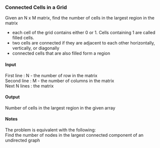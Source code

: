 ### Connected Cells in a Grid
Given an N x M matrix, find the number of cells in the largest region in the matrix
- each cell of the grid contains either 0 or 1. Cells containing 1 are called filled cells.
- two cells are connected if they are adjacent to each other horizontally, vertically, or diagonally
- connected cells that are also filled form a region

#### Input
First line : N - the number of row in the matrix  
Second line : M - the number of columns in the matrix  
Next N lines : the matrix

#### Output
Number of cells in the largest region in the given array

#### Notes
The problem is equivalent with the following:  
Find the number of nodes in the largest connected component of an undirected graph

